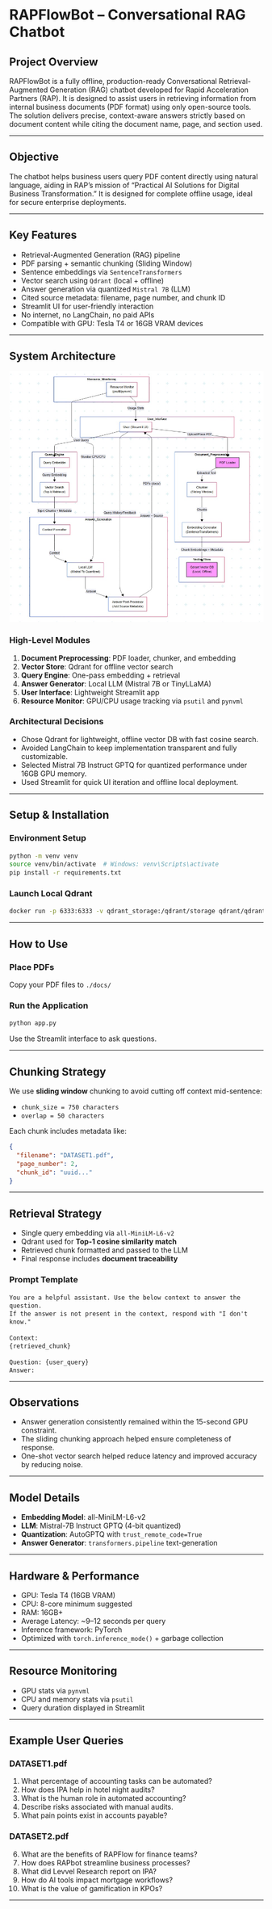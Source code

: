 # RAPFlowBot – Conversational RAG Chatbot

## Project Overview
RAPFlowBot is a fully offline, production-ready Conversational Retrieval-Augmented Generation (RAG) chatbot developed for Rapid Acceleration Partners (RAP). It is designed to assist users in retrieving information from internal business documents (PDF format) using only open-source tools. The solution delivers precise, context-aware answers strictly based on document content while citing the document name, page, and section used.

---

## Objective
The chatbot helps business users query PDF content directly using natural language, aiding in RAP’s mission of “Practical AI Solutions for Digital Business Transformation.” It is designed for complete offline usage, ideal for secure enterprise deployments.

---

## Key Features
- Retrieval-Augmented Generation (RAG) pipeline
- PDF parsing + semantic chunking (Sliding Window)
- Sentence embeddings via `SentenceTransformers`
- Vector search using `Qdrant` (local + offline)
- Answer generation via quantized `Mistral 7B` (LLM)
- Cited source metadata: filename, page number, and chunk ID
- Streamlit UI for user-friendly interaction
- No internet, no LangChain, no paid APIs
- Compatible with GPU: Tesla T4 or 16GB VRAM devices

---

## System Architecture

![Architecture Diagram](./architecture.jpg)

### High-Level Modules
1. **Document Preprocessing**: PDF loader, chunker, and embedding
2. **Vector Store**: Qdrant for offline vector search
3. **Query Engine**: One-pass embedding + retrieval
4. **Answer Generator**: Local LLM (Mistral 7B or TinyLLaMA)
5. **User Interface**: Lightweight Streamlit app
6. **Resource Monitor**: GPU/CPU usage tracking via `psutil` and `pynvml`

### Architectural Decisions
- Chose Qdrant for lightweight, offline vector DB with fast cosine search.
- Avoided LangChain to keep implementation transparent and fully customizable.
- Selected Mistral 7B Instruct GPTQ for quantized performance under 16GB GPU memory.
- Used Streamlit for quick UI iteration and offline local deployment.

---

## Setup & Installation

### Environment Setup
```bash
python -m venv venv
source venv/bin/activate  # Windows: venv\Scripts\activate
pip install -r requirements.txt
```

### Launch Local Qdrant
```bash
docker run -p 6333:6333 -v qdrant_storage:/qdrant/storage qdrant/qdrant
```

---

## How to Use

### Place PDFs
Copy your PDF files to `./docs/`

### Run the Application
```bash
python app.py
```
Use the Streamlit interface to ask questions.

---

## Chunking Strategy
We use **sliding window** chunking to avoid cutting off context mid-sentence:
- `chunk_size = 750 characters`
- `overlap = 50 characters`

Each chunk includes metadata like:
```json
{
  "filename": "DATASET1.pdf",
  "page_number": 2,
  "chunk_id": "uuid..."
}
```

---

## Retrieval Strategy
- Single query embedding via `all-MiniLM-L6-v2`
- Qdrant used for **Top-1 cosine similarity match**
- Retrieved chunk formatted and passed to the LLM
- Final response includes **document traceability**

### Prompt Template
```
You are a helpful assistant. Use the below context to answer the question.
If the answer is not present in the context, respond with "I don't know."

Context:
{retrieved_chunk}

Question: {user_query}
Answer:
```

---

## Observations
- Answer generation consistently remained within the 15-second GPU constraint.
- The sliding chunking approach helped ensure completeness of response.
- One-shot vector search helped reduce latency and improved accuracy by reducing noise.

---

## Model Details
- **Embedding Model**: all-MiniLM-L6-v2
- **LLM**: Mistral-7B Instruct GPTQ (4-bit quantized)
- **Quantization**: AutoGPTQ with `trust_remote_code=True`
- **Answer Generator**: `transformers.pipeline` text-generation

---

## Hardware & Performance
- GPU: Tesla T4 (16GB VRAM)
- CPU: 8-core minimum suggested
- RAM: 16GB+
- Average Latency: ~9–12 seconds per query
- Inference framework: PyTorch
- Optimized with `torch.inference_mode()` + garbage collection

---

## Resource Monitoring
- GPU stats via `pynvml`
- CPU and memory stats via `psutil`
- Query duration displayed in Streamlit

---

## Example User Queries

### DATASET1.pdf
1. What percentage of accounting tasks can be automated?
2. How does IPA help in hotel night audits?
3. What is the human role in automated accounting?
4. Describe risks associated with manual audits.
5. What pain points exist in accounts payable?

### DATASET2.pdf
6. What are the benefits of RAPFlow for finance teams?
7. How does RAPbot streamline business processes?
8. What did Levvel Research report on IPA?
9. How do AI tools impact mortgage workflows?
10. What is the value of gamification in KPOs?

---




